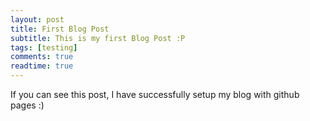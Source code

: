 ```yaml
---
layout: post
title: First Blog Post
subtitle: This is my first Blog Post :P
tags: [testing]
comments: true
readtime: true
---
```


If you can see this post, I have successfully setup my blog with github pages :)
